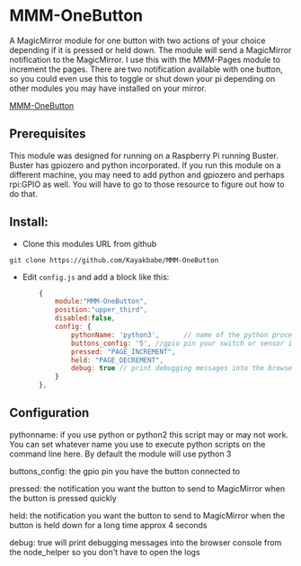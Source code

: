 # MMM-OneButton
A MagicMirror module for one button with two actions of your choice depending if it is pressed or held down. The module will send a MagicMirror notification to the MagicMirror. I use this with the MMM-Pages module to increment the pages. There are two notification available with one button, so you could even use this to toggle or shut down your pi depending on other modules you may have installed on your mirror.

[MMM-OneButton](https://github.com/Kayakbabe/MMM-OneButton)

## Prerequisites

This module was designed for running on a Raspberry Pi running Buster. Buster has gpiozero and python incorporated. 
If you run this module on a different machine, you may need to add python and gpiozero and perhaps rpi:GPIO as well.
You will have to go to those resource to figure out how to do that.

## Install:

* Clone this modules URL from github
```
git clone https://github.com/Kayakbabe/MMM-OneButton
```

* Edit `config.js` and add a block like this:

	```js
		{
			module:"MMM-OneButton",
			position:"upper_third",
			disabled:false,
			config: {
				pythonName: 'python3',		// name of the python process to execute (could be python or python3 depending on your system)
				buttons_config: '5', //gpio pin your switch or sensor is connected to
				pressed: "PAGE_INCREMENT",
				held: "PAGE_DECREMENT",
				debug: true // print debugging messages into the browser console from the node_helper
			}
		},
	```
## Configuration

pythonname: if you use python or python2 this script may or may not work. You can set whatever name you use to execute python scripts on the command line here. By default the module will use python 3

buttons_config: the gpio pin you have the button connected to

pressed: the notification you want the button to send to MagicMirror when the button is pressed quickly

held: the notification you want the button to send to MagicMirror when the button is held down for a long time approx 4 seconds

debug: true will print debugging messages into the browser console from the node_helper so you don't have to open the logs

